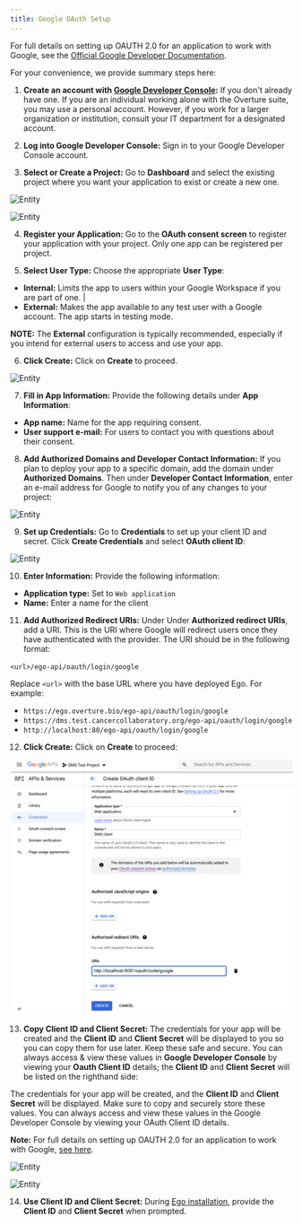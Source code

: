 ```yaml
---
title: Google OAuth Setup
---
```


For full details on setting up OAUTH 2.0 for an application to work with Google, see the <a href="https://support.google.com/cloud/answer/6158849?hl=en" target="_blank" rel="noopener noreferrer">Official Google Developer Documentation</a>.

For your convenience, we provide summary steps here:

1. **Create an account with <a href="https://console.developers.google.com/" target="_blank" rel="noopener noreferrer">Google Developer Console</a>:** If you don't already have one. If you are an individual working alone with the Overture suite, you may use a personal account. However, if you work for a larger organization or institution, consult your IT department for a designated account.


2. **Log into Google Developer Console:**  Sign in to your Google Developer Console account.


3. **Select or Create a Project:** Go to **Dashboard** and select the existing project where you want your application to exist or create a new one.

![Entity](../../assets/google-dashboard.png 'Google Developer Dashboard')

![Entity](../../assets/google-new-project.png 'Google New Project')

4. **Register your Application:** Go to the **OAuth consent screen** to register your application with your project.  Only one app can be registered per project.


5. **Select User Type:** Choose the appropriate **User Type**:

- **Internal:** Limits the app to users within your Google Workspace if you are part of one. |
- **External:** Makes the app available to any test user with a Google account. The app starts in testing mode.

<Warning>**NOTE:** The **External** configuration is typically recommended, especially if you intend for external users to access and use your app.</Warning>


6. **Click Create:** Click on **Create** to proceed.

![Entity](../../assets/google-create-app.png 'Google Create App')


7. **Fill in App Information:**  Provide the following details under **App Information**:

- **App name:** Name for the app requiring consent.
- **User support e-mail:** For users to contact you with questions about their consent.


8. **Add Authorized Domains and Developer Contact Information:** If you plan to deploy your app to a specific domain, add the domain under **Authorized Domains**. Then under **Developer Contact Information**, enter an e-mail address for Google to notify you of any changes to your project:

![Entity](../../assets/google-authorized-domain.png 'Google Authorized Domain')

9. **Set up Credentials:** Go to **Credentials** to set up your client ID and secret.  Click **Create Credentials** and select **OAuth client ID**:

![Entity](../../assets/google-create-creds.png 'Google Create Credentials')

10. **Enter Information:** Provide the following information:

- **Application type:** Set to `Web application`
- **Name:** Enter a name for the client

11. **Add Authorized Redirect URIs:** Under Under **Authorized redirect URIs**, add a URI. This is the URI where Google will redirect users once they have authenticated with the provider. The URI should be in the following format:

`<url>/ego-api/oauth/login/google`

Replace `<url>` with the base URL where you have deployed Ego. For example:

- `https://ego.overture.bio/ego-api/oauth/login/google`
- `https://dms.test.cancercollaboratory.org/ego-api/oauth/login/google`
- `http://localhost:80/ego-api/oauth/login/google`

12. **Click Create:** Click on **Create** to proceed:

![Entity](../../assets/google-create-creds2.png 'Google Create Credentials 2')

13. **Copy Client ID and Client Secret:** The credentials for your app will be created and the **Client ID** and **Client Secret** will be displayed to you so you can copy them for use later.  Keep these safe and secure.  You can always access & view these values in **Google Developer Console** by viewing your **Oauth Client ID** details; the **Client ID** and **Client Secret** will be listed on the righthand side:

The credentials for your app will be created, and the **Client ID** and **Client Secret** will be displayed. Make sure to copy and securely store these values. You can always access and view these values in the Google Developer Console by viewing your OAuth Client ID details.

<Warning> **Note:** For full details on setting up OAUTH 2.0 for an application to work with Google, [see here](https://support.google.com/cloud/answer/6158849?hl=en).</Warning>

![Entity](../../assets/google-secret.png 'Google Secret')

![Entity](../../assets/google-secret2.png 'Google Secret 2')

14. **Use Client ID and Client Secret:** During <a href="/documentation/ego/installation/installation" target="_blank" rel="noopener noreferrer">Ego installation</a>, provide the **Client ID** and **Client Secret** when prompted.

